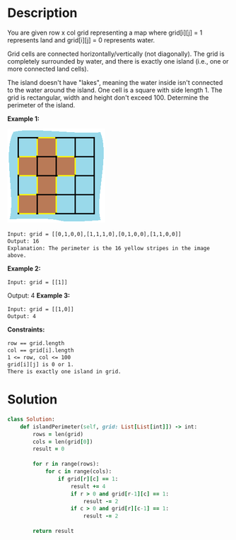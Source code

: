 # Description
You are given row x col grid representing a map where grid[i][j] = 1 represents land and grid[i][j] = 0 represents water.

Grid cells are connected horizontally/vertically (not diagonally). The grid is completely surrounded by water, and there is exactly one island (i.e., one or more connected land cells).

The island doesn't have "lakes", meaning the water inside isn't connected to the water around the island. One cell is a square with side length 1. The grid is rectangular, width and height don't exceed 100. Determine the perimeter of the island.

**Example 1:**

![](https://github.com/JiayingLi0803/StrugglingLeetCode/blob/main/Figures/Problem463.png)
```
Input: grid = [[0,1,0,0],[1,1,1,0],[0,1,0,0],[1,1,0,0]]
Output: 16
Explanation: The perimeter is the 16 yellow stripes in the image above.
```
**Example 2:**
```
Input: grid = [[1]]
```
Output: 4
**Example 3:**
```
Input: grid = [[1,0]]
Output: 4
```
**Constraints:**
```
row == grid.length
col == grid[i].length
1 <= row, col <= 100
grid[i][j] is 0 or 1.
There is exactly one island in grid.
```
# Solution
```ruby
class Solution:
    def islandPerimeter(self, grid: List[List[int]]) -> int:
        rows = len(grid)
        cols = len(grid[0])
        result = 0
        
        for r in range(rows):
            for c in range(cols):
                if grid[r][c] == 1:
                    result += 4
                    if r > 0 and grid[r-1][c] == 1:
                        result -= 2
                    if c > 0 and grid[r][c-1] == 1:
                        result -= 2
        
        return result
```
